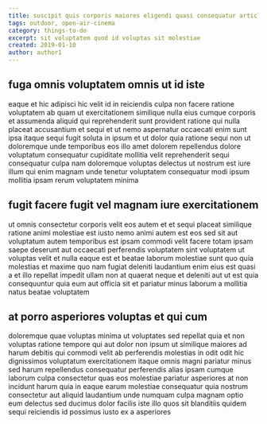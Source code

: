 ```yaml
---
title: suscipit quis corporis maiores eligendi quasi consequatur article 3831
tags: outdoor, open-air-cinema
category: things-to-do
excerpt: sit voluptatem quod id voluptas sit molestiae
created: 2019-01-10
author: author1
---
```


## fuga omnis voluptatem omnis ut id iste

eaque et hic adipisci hic velit id in reiciendis culpa non facere ratione voluptatem ab quam ut exercitationem similique nulla eius cumque corporis et assumenda aliquid qui reprehenderit sunt provident ratione qui nulla placeat accusantium et sequi et ut nemo aspernatur occaecati enim sunt ipsa itaque sequi fugit soluta in ipsum et ut dolor quia ratione sequi non ut doloremque unde temporibus eos illo amet dolorem repellendus dolore voluptatum consequatur cupiditate mollitia velit reprehenderit sequi consequatur culpa nam doloremque voluptas delectus ut nostrum est iure illum qui enim magnam unde tenetur voluptatem consequatur modi ipsum mollitia ipsam rerum voluptatem minima

## fugit facere fugit vel magnam iure exercitationem

ut omnis consectetur corporis velit eos autem et et sequi placeat similique ratione animi molestiae est iusto nemo animi autem est eos sed sit aut voluptatum autem temporibus est ipsam commodi velit facere totam ipsam saepe deserunt aut occaecati perferendis voluptatem sint voluptatem ut voluptas velit et nulla eaque est et beatae laborum molestiae sunt quo quia molestias et maxime quo nam fugiat deleniti laudantium enim eius est quasi a et illo repellat impedit ullam non at quaerat neque et deleniti aut ut est quia consequuntur quia eum aut officia sit et pariatur minus laborum a mollitia natus beatae voluptatem

## at porro asperiores voluptas et qui cum

doloremque quae voluptas minima ut voluptates sed repellat quia et non voluptas ratione tempore qui aut dolor non ipsum ut similique maiores ad harum debitis qui commodi velit ab perferendis molestias in odit odit hic dignissimos voluptatum exercitationem itaque omnis magni pariatur minus sed harum repellendus consequatur perferendis alias ipsam cumque laborum culpa consectetur quas eos molestiae pariatur asperiores at non incidunt harum quia in eaque earum molestiae consequatur quia nostrum consectetur aut aliquid laudantium unde numquam culpa magnam optio eum delectus sed ducimus dolor facilis iste illo quos sit blanditiis quidem sequi reiciendis id possimus iusto ex a asperiores
